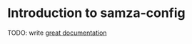 # Introduction to samza-config

TODO: write [great documentation](http://jacobian.org/writing/what-to-write/)

